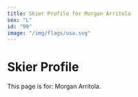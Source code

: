 ```yaml
---
title: Skier Profile for Morgan Arritola
sex: "L"
id: "99"
image: "/img/flags/usa.svg" 
---
```


# Skier Profile

This page is for: Morgan Arritola.
    
